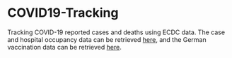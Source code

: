 # COVID19-Tracking
Tracking COVID-19 reported cases and deaths using ECDC data. The case and hospital occupancy data can be retrieved [here](https://www.ecdc.europa.eu/en/covid-19/data), and the German vaccination data can be retrieved [here](https://impfdashboard.de/daten). 
